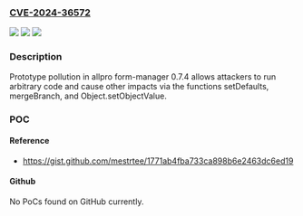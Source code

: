 ### [CVE-2024-36572](https://cve.mitre.org/cgi-bin/cvename.cgi?name=CVE-2024-36572)
![](https://img.shields.io/static/v1?label=Product&message=n%2Fa&color=blue)
![](https://img.shields.io/static/v1?label=Version&message=n%2Fa&color=blue)
![](https://img.shields.io/static/v1?label=Vulnerability&message=n%2Fa&color=brighgreen)

### Description

Prototype pollution in allpro form-manager 0.7.4 allows attackers to run arbitrary code and cause other impacts via the functions setDefaults, mergeBranch, and Object.setObjectValue.

### POC

#### Reference
- https://gist.github.com/mestrtee/1771ab4fba733ca898b6e2463dc6ed19

#### Github
No PoCs found on GitHub currently.

